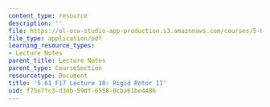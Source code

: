 ```yaml
---
content_type: resource
description: ''
file: https://ol-ocw-studio-app-production.s3.amazonaws.com/courses/5-61-physical-chemistry-fall-2017/f75e7fc3d3db59df65580cba61be4486_MIT5_61F17_lec18.pdf
file_type: application/pdf
learning_resource_types:
- Lecture Notes
parent_title: Lecture Notes
parent_type: CourseSection
resourcetype: Document
title: '5.61 F17 Lecture 18: Rigid Rotor II'
uid: f75e7fc3-d3db-59df-6558-0cba61be4486
---
```

